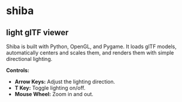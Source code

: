 # shiba
 light glTF viewer
---

Shiba is built with Python, OpenGL, and Pygame. It loads glTF models, automatically centers and scales them, and renders them with simple directional lighting.

**Controls:**
- **Arrow Keys:** Adjust the lighting direction.
- **T Key:** Toggle lighting on/off.
- **Mouse Wheel:** Zoom in and out.